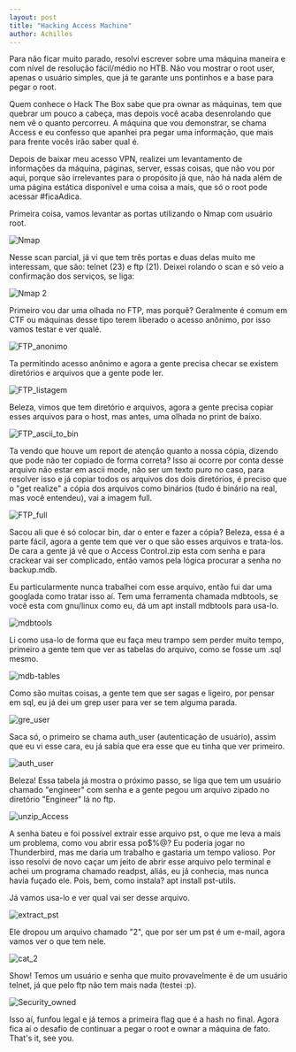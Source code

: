 ```yaml
---
layout: post
title: "Hacking Access Machine"
author: Achilles
---
```


Para não ficar muito parado, resolvi escrever sobre uma máquina maneira e com nível de resolução fácil/médio no HTB. Não vou mostrar o root user, apenas o usuário simples, que já te garante uns pontinhos e a base para pegar o root.

Quem conhece o Hack The Box sabe que pra ownar as máquinas, tem que quebrar um pouco a cabeça, mas depois você acaba desenrolando que nem vê o quanto percorreu. A máquina que vou demonstrar, se chama Access e eu confesso que apanhei pra pegar uma informação, que mais para frente vocês irão saber qual é.

Depois de baixar meu acesso VPN, realizei um levantamento de informações da máquina, páginas, server, essas coisas, que não vou por aqui, porque são irrelevantes para o propósito já que, não há nada além de uma página estática disponível e uma coisa a mais, que só o root pode acessar #ficaAdica.

Primeira coisa, vamos levantar as portas utilizando o Nmap com usuário root.

![Nmap](/images/nmap.png)

Nesse scan parcial, já vi que tem três portas e duas delas muito me interessam, que são: telnet (23) e ftp (21). Deixei rolando o scan e só veio a confirmação dos serviços, se liga:

![Nmap 2](/images/nmap-2.png)

Primeiro vou dar uma olhada no FTP, mas porquê? Geralmente é comum em CTF ou máquinas desse tipo terem liberado o acesso anônimo, por isso vamos testar e ver qualé.

![FTP_anonimo](/images/ftp-1.png)

Ta permitindo acesso anônimo e agora a gente precisa checar se existem diretórios e arquivos que a gente pode ler.

![FTP_listagem](/images/ftp-2.png)

Beleza, vimos que tem diretório e arquivos, agora a gente precisa copiar esses arquivos para o host, mas antes, uma olhada no print de baixo.

![FTP_ascii_to_bin](/images/ftp-ascii-bin.png)

Ta vendo que houve um report de atenção quanto a nossa cópia, dizendo que pode não ter copiado de forma correta? Isso ai ocorre por conta desse arquivo não estar em ascii mode, não ser um texto puro no caso, para resolver isso e já copiar todos os arquivos dos dois diretórios, é preciso que o "get realize" a cópia dos arquivos como binários (tudo é binário na real, mas você entendeu), vai a imagem full.

![FTP_full](/images/ftp-full.png)

Sacou ali que é só colocar bin, dar o enter e fazer a cópia? Beleza, essa é a parte fácil, agora a gente tem que ver o que são esses arquivos e trata-los. De cara a gente já vê que o Access Control.zip esta com senha e para crackear vai ser complicado, então vamos pela lógica procurar a senha no backup.mdb.

Eu particularmente nunca trabalhei com esse arquivo, então fui dar uma googlada como tratar isso aí. Tem uma ferramenta chamada mdbtools, se você esta com gnu/linux como eu, dá um apt install mdbtools para usa-lo.

![mdbtools](/images/mdbtools.png)

Li como usa-lo de forma que eu faça meu trampo sem perder muito tempo, primeiro a gente tem que ver as tabelas do arquivo, como se fosse um .sql mesmo.

![mdb-tables](/images/tables.png)

Como são muitas coisas, a gente tem que ser sagas e ligeiro, por pensar em sql, eu já dei um grep user para ver se tem alguma parada.

![gre_user](/images/tables-2.png)

Saca só, o primeiro se chama auth_user (autenticação de usuário), assim que eu vi esse cara, eu já sabia que era esse que eu tinha que ver primeiro.

![auth_user](/images/auth_user.png)

Beleza! Essa tabela já mostra o próximo passo, se liga que tem um usuário chamado "engineer" com senha e a gente pegou um arquivo zipado no diretório "Engineer" lá no ftp.

![unzip_Access](/images/unzipA.png)

A senha bateu e foi possível extrair esse arquivo pst, o que me leva a mais um problema, como vou abrir essa po$%@? Eu poderia jogar no Thunderbird, mas me daria um trabalho e gastaria um tempo valioso. Por isso resolvi de novo caçar um jeito de abrir esse arquivo pelo terminal e achei um programa chamado readpst, aliás, eu já conhecia, mas nunca havia fuçado ele. Pois, bem, como instala? apt install pst-utils.

Já vamos usa-lo e ver qual vai ser desse arquivo.

![extract_pst](/images/pst.png)

Ele dropou um arquivo chamado "2", que por ser um pst é um e-mail, agora vamos ver o que tem nele.

![cat_2](/images/usertel.png)

Show! Temos um usuário e senha que muito provavelmente é de um usuário telnet, já que pelo ftp não tem mais nada (testei :p).

![Security_owned](/images/owned-user.png)

Isso aí, funfou legal e já temos a primeira flag que é a hash no final. Agora fica aí o desafio de continuar a pegar o root e ownar a máquina de fato. That's it, see you.
